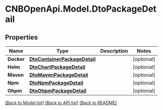 # CNBOpenApi.Model.DtoPackageDetail

## Properties

Name | Type | Description | Notes
------------ | ------------- | ------------- | -------------
**Docker** | [**DtoContainerPackageDetail**](DtoContainerPackageDetail.md) |  | [optional] 
**Helm** | [**DtoChartPackageDetail**](DtoChartPackageDetail.md) |  | [optional] 
**Maven** | [**DtoMavenPackageDetail**](DtoMavenPackageDetail.md) |  | [optional] 
**Npm** | [**DtoNpmPackageDetail**](DtoNpmPackageDetail.md) |  | [optional] 
**Ohpm** | [**DtoOhpmPackageDetail**](DtoOhpmPackageDetail.md) |  | [optional] 

[[Back to Model list]](../../README.md#documentation-for-models) [[Back to API list]](../../README.md#documentation-for-api-endpoints) [[Back to README]](../../README.md)

